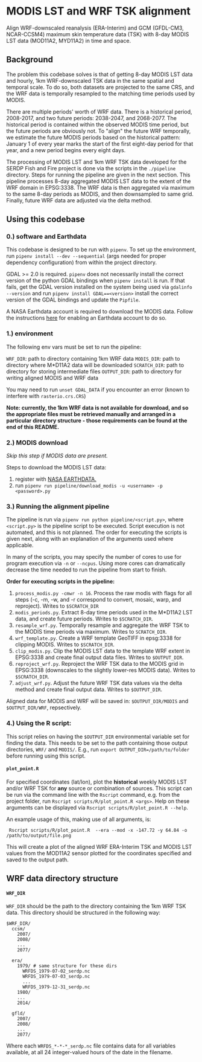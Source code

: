 # MODIS LST and WRF TSK alignment

Align WRF-downscaled reanalysis (ERA-Interim) and GCM (GFDL-CM3, NCAR-CCSM4) maximum skin temperature data (TSK) with 8-day MODIS LST data (MOD11A2, MYD11A2) in time and space.

## Background

The problem this codebase solves is that of getting 8-day MODIS LST data and hourly, 1km WRF-downscaled TSK data in the same spatial and temporal scale. To do so, both datasets are projected to the same CRS, and the WRF data is temporally resampled to the matching time periods used by MODIS. 

There are multiple periods' worth of WRF data. There is a historical period, 2008-2017, and two future periods: 2038-2047, and 2068-2077. The historical period is contained within the observed MODIS time period, but the future periods are obviously not. To "align" the future WRF temporally, we estimate the future MODIS periods based on the historical pattern: January 1 of every year marks the start of the first eight-day period for that year, and a new period begins every eight days. 

The processing of MODIS LST and 1km WRF TSK data developed for the SERDP Fish and Fire project is done via the scripts in the `./pipeline` directory. Steps for running the pipeline are given in the next section. This pipeline processes 8-day aggregated MODIS LST data to the extent of the WRF domain in EPSG:3338. The WRF data is then aggregated via maximum to the same 8-day periods as MODIS, and then downsampled to same grid. Finally, future WRF data are adjusted via the delta method. 

## Using this codebase

### 0.) software and Earthdata

This codebase is designed to be run with `pipenv`. To set up the environment, run `pipenv install --dev --sequential` (args needed for proper dependency configuration) from within the project directory.

GDAL >= 2.0 is required. `pipenv` does not necessarily install the correct version of the python GDAL bindings when `pipenv install` is run. If that fails, get the GDAL version installed on the system being used via `gdalinfo --version` and run `pipenv install GDAL==<version>` install the correct version of the GDAL bindings and update the `Pipfile`.

A NASA Earthdata account is required to download the MODIS data. Follow the instructions [here](http://www.pymodis.org/info.html#requirements) for enabling an Earthdata account to do so.

### 1.) environment

The following env vars must be set to run the pipeline:  

`WRF_DIR`: path to directory containing 1km WRF data
`MODIS_DIR`: path to directory where M\*D11A2 data will be downloaded
`SCRATCH_DIR`: path to directory for storing intermediate files
`OUTPUT_DIR`: path to directory for writing aligned MODIS and WRF data

You may need to run `unset GDAL_DATA` if you encounter an error (known to interfere with `rasterio.crs.CRS`)

**Note: currently, the 1km WRF data is not available for download, and so the appropriate files must be retrieved manually and arranged in a particular directory structure - those requirements can be found at the end of this README.**

### 2.) MODIS download

*Skip this step if MODIS data are present.* 

Steps to download the MODIS LST data:
1. register with [NASA EARTHDATA.](https://urs.earthdata.nasa.gov/users/new)
2. run `pipenv run pipeline/download_modis -u <username> -p <password>.py `

### 3.) Running the alignment pipeline

The pipeline is run via `pipenv run python pipeline/<script.py>`, where `<script.py>` is the pipeline script to be executed. Script execution is not automated, and this is not planned. The order for executing the scripts is given next, along with an explanation of the arguments used where applicable.  

In many of the scripts, you may specify the number of cores to use for program execution via `-n` or `--ncpus`. Using more cores can dramatically decrease the time needed to run the pipeline from start to finish.  

**Order for executing scripts in the pipeline:**
1. `process_modis.py -cmwr -n 16`. Process the raw modis with flags for all steps (-c, -m, -w, and -r correspond to convert, mosaic, warp, and reproject). Writes to `$SCRATCH_DIR`
2. `modis_periods.py`. Extract 8-day time periods used in the M\*D11A2 LST data, and create future periods. Writes to `$SCRATCH_DIR`.
3. `resample_wrf.py`. Temporally resample and aggregate the WRF TSK to the MODIS time periods via maximum. Writes to `SCRATCH_DIR`.
4. `wrf_template.py`. Create a WRF template GeoTIFF in epsg:3338 for clipping MODIS. Writes to `$SCRATCH_DIR`.
5. `clip_modis.py`. Clip the MODIS LST data to the template WRF extent in EPSG:3338 and create final output data files. Writes to `$OUTPUT_DIR`.
6. `reproject_wrf.py`. Reproject the WRF TSK data to the MODIS grid in EPSG:3338 (downscales to the slightly lower-res MODIS data). Writes to `$SCRATCH_DIR`.
7. `adjust_wrf.py`. Adjust the future WRF TSK data values via the delta method and create final output data. Writes to `$OUTPUT_DIR`.

Aligned data for MODIS and WRF will be saved in: `$OUTPUT_DIR/MODIS` and `$OUTPUT_DIR/WRF`, repsectively. 

### 4.) Using the R script:

This script relies on having the `$OUTPUT_DIR` environmental variable set for finding the data. This needs to be set to the path containing those output directories, `WRF/` and `MODIS/`. E.g., run `export OUTPUT_DIR=/path/to/folder` before running using this script.

#### `plot_point.R`

For specified coordinates (lat/lon), plot the **historical** weekly MODIS LST and/or WRF TSK for **any** source or combination of sources. This script can be run via the command line with the `Rscript` command, e.g. from the project folder, run `Rscript scripts/R/plot_point.R <args>`. Help on these arguments can be displayed via `Rscript scripts/R/plot_point.R --help`. 

An example usage of this, making use of all arguments, is:  

```
 Rscript scripts/R/plot_point.R  --era --mod -x -147.72 -y 64.84 -o /path/to/output/file.png
```

This will create a plot of the aligned WRF ERA-Interim TSK and MODIS LST values from the MOD11A2 sensor plotted for the coordinates specified and saved to the output path.

## WRF data directory structure

#### `WRF_DIR`

`WRF_DIR` should be the path to the directory containing the 1km WRF TSK data. This directory should be structured in the following way:

```
$WRF_DIR/
  ccsm/
    2007/
    2008/
    ...
    2077/

  era/
    1979/ # same structure for these dirs
      WRFDS_1979-07-02_serdp.nc
      WRFDS_1979-07-03_serdp.nc
      ...
      WRFDS_1979-12-31_serdp.nc
    1980/
    ...
    2014/

  gfld/
    2007/
    2008/
    ...
    2077/
```

Where each `WRFDS_*-*-*_serdp.nc` file contains data for all variables available, at all 24 integer-valued hours of the date in the filename. 

